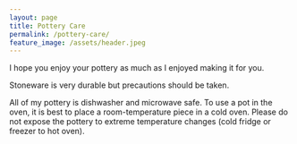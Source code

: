 ```yaml
---
layout: page
title: Pottery Care
permalink: /pottery-care/
feature_image: /assets/header.jpeg
---
```

I hope you enjoy your pottery as much as I enjoyed making it for you.

Stoneware is very durable but precautions should be taken.

All of my pottery is dishwasher and microwave safe. To use a pot in the oven, it is best to place a room-temperature piece in a cold oven. Please do not expose the pottery to extreme temperature changes (cold fridge or freezer to hot oven).